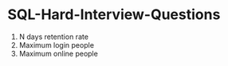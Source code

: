 # SQL-Hard-Interview-Questions
1. N days retention rate
2. Maximum login people
3. Maximum online people
